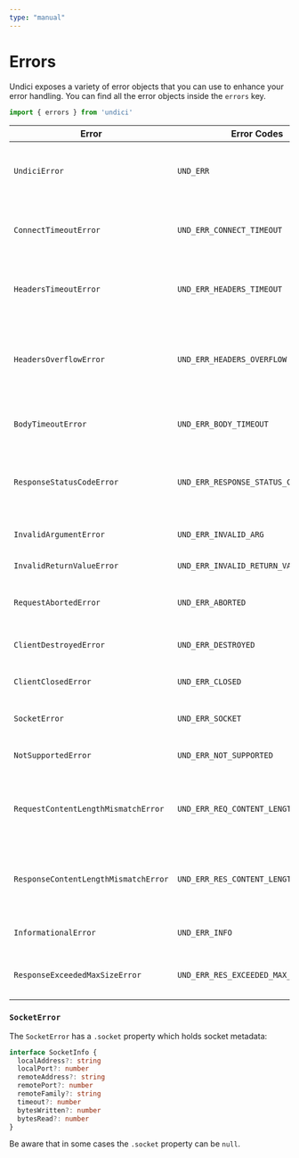 ```yaml
---
type: "manual"
---
```


# Errors

Undici exposes a variety of error objects that you can use to enhance your error handling.
You can find all the error objects inside the `errors` key.

```js
import { errors } from 'undici'
```

| Error                                | Error Codes                           | Description                                                               |
| ------------------------------------ | ------------------------------------- | ------------------------------------------------------------------------- |
| `UndiciError`                        | `UND_ERR`                             | all errors below are extended from `UndiciError`.                         |
| `ConnectTimeoutError`                | `UND_ERR_CONNECT_TIMEOUT`             | socket is destroyed due to connect timeout.                               |
| `HeadersTimeoutError`                | `UND_ERR_HEADERS_TIMEOUT`             | socket is destroyed due to headers timeout.                               |
| `HeadersOverflowError`               | `UND_ERR_HEADERS_OVERFLOW`            | socket is destroyed due to headers' max size being exceeded.              |
| `BodyTimeoutError`                   | `UND_ERR_BODY_TIMEOUT`                | socket is destroyed due to body timeout.                                  |
| `ResponseStatusCodeError`            | `UND_ERR_RESPONSE_STATUS_CODE`        | an error is thrown when `throwOnError` is `true` for status codes >= 400. |
| `InvalidArgumentError`               | `UND_ERR_INVALID_ARG`                 | passed an invalid argument.                                               |
| `InvalidReturnValueError`            | `UND_ERR_INVALID_RETURN_VALUE`        | returned an invalid value.                                                |
| `RequestAbortedError`                | `UND_ERR_ABORTED`                     | the request has been aborted by the user                                  |
| `ClientDestroyedError`               | `UND_ERR_DESTROYED`                   | trying to use a destroyed client.                                         |
| `ClientClosedError`                  | `UND_ERR_CLOSED`                      | trying to use a closed client.                                            |
| `SocketError`                        | `UND_ERR_SOCKET`                      | there is an error with the socket.                                        |
| `NotSupportedError`                  | `UND_ERR_NOT_SUPPORTED`               | encountered unsupported functionality.                                    |
| `RequestContentLengthMismatchError`  | `UND_ERR_REQ_CONTENT_LENGTH_MISMATCH` | request body does not match content-length header                         |
| `ResponseContentLengthMismatchError` | `UND_ERR_RES_CONTENT_LENGTH_MISMATCH` | response body does not match content-length header                        |
| `InformationalError`                 | `UND_ERR_INFO`                        | expected error with reason                                                |
| `ResponseExceededMaxSizeError`       | `UND_ERR_RES_EXCEEDED_MAX_SIZE`       | response body exceed the max size allowed                                 |

### `SocketError`

The `SocketError` has a `.socket` property which holds socket metadata:

```ts
interface SocketInfo {
  localAddress?: string
  localPort?: number
  remoteAddress?: string
  remotePort?: number
  remoteFamily?: string
  timeout?: number
  bytesWritten?: number
  bytesRead?: number
}
```

Be aware that in some cases the `.socket` property can be `null`.
